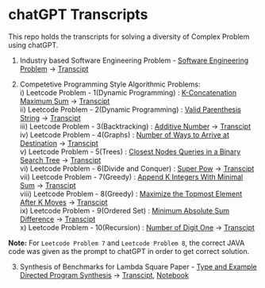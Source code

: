 # chatGPT Transcripts

This repo holds the transcripts for solving a diversity of Complex Problem using chatGPT.

1. Industry based Software Engineering Problem - [Software Engineering Problem](https://github.com/Saksham4796/se_problem_statement) &#8594; [Transcipt](https://github.com/Saksham4796/chatGPT_Transcipts/blob/master/chatGPT_Transcipt.md)

2. Competetive Programming Style Algorithmic Problems:  
   i) Leetcode Problem - 1(Dynamic Programming) : [K-Concatenation Maximum Sum](https://leetcode.com/problems/k-concatenation-maximum-sum/) &#8594; [Transcipt](https://github.com/Saksham4796/chatGPT_Transcipts/blob/master/CP_Problem_1.md)   
   ii) Leetcode Problem - 2(Dynamic Programming) : [Valid Parenthesis String](https://leetcode.com/problems/valid-parenthesis-string/) &#8594; [Transcipt](https://github.com/Saksham4796/chatGPT_Transcipts/blob/master/CP_Problem_2.md)  
   iii) Leetcode Problem - 3(Backtracking) : [Additive Number](https://leetcode.com/problems/additive-number/) &#8594; [Transcipt](https://github.com/Saksham4796/chatGPT_Transcipts/blob/master/CP_Problem_3.md)  
   iv) Leetcode Problem - 4(Graphs) : [Number of Ways to Arrive at Destination](https://leetcode.com/problems/number-of-ways-to-arrive-at-destination/) &#8594; [Transcipt](https://github.com/Saksham4796/chatGPT_Transcipts/blob/master/CP_Problem_4.md)  
   v) Leetcode Problem - 5(Trees) : [Closest Nodes Queries in a Binary Search Tree](https://leetcode.com/problems/closest-nodes-queries-in-a-binary-search-tree/) &#8594; [Transcipt](https://github.com/Saksham4796/chatGPT_Transcipts/blob/master/CP_Problem_5.md)  
   vi) Leetcode Problem - 6(Divide and Conquer) : [Super Pow](https://leetcode.com/problems/super-pow/) &#8594; [Transcipt](https://github.com/Saksham4796/chatGPT_Transcipts/blob/master/CP_Problem_6.md)  
   vii) Leetcode Problem - 7(Greedy) : [Append K Integers With Minimal Sum](https://leetcode.com/problems/append-k-integers-with-minimal-sum/) &#8594; [Transcipt](https://github.com/Saksham4796/chatGPT_Transcipts/blob/master/CP_Problem_7.md)  
   viii) Leetcode Problem - 8(Greedy) : [Maximize the Topmost Element After K Moves](https://leetcode.com/problems/maximize-the-topmost-element-after-k-moves/) &#8594; [Transcipt](https://github.com/Saksham4796/chatGPT_Transcipts/blob/master/CP_Problem_8.md)  
   ix) Leetcode Problem - 9(Ordered Set) : [Minimum Absolute Sum Difference](https://leetcode.com/problems/minimum-absolute-sum-difference/) &#8594; [Transcipt](https://github.com/Saksham4796/chatGPT_Transcipts/blob/master/CP_Problem_9.md)  
   x) Leetcode Problem - 10(Recursion) : [Number of Digit One](https://leetcode.com/problems/number-of-digit-one/) &#8594; [Transcipt](https://github.com/Saksham4796/chatGPT_Transcipts/blob/master/CP_Problem_10.md)


**Note:** For `Leetcode Problem 7` and `Leetcode Problem 8`, the correct JAVA code was given as the prompt to chatGPT in order to get correct solution.

3. Synthesis of Benchmarks for Lambda Square Paper - [Type and Example Directed Program Synthesis](https://www.cis.upenn.edu/~stevez/papers/OZ15.pdf) &#8594; [Transcipt](), [Notebook]() 
